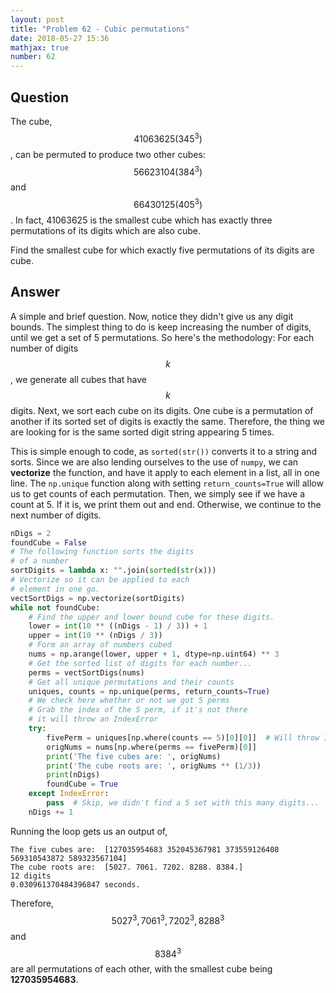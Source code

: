 ```yaml
---
layout: post
title: "Problem 62 - Cubic permutations"
date: 2018-05-27 15:36
mathjax: true
number: 62
---
```


## Question

The cube, $$41063625 \left(345^3\right)$$, can be permuted to produce two other cubes: $$56623104 \left(384^3\right)$$ and $$66430125 \left(405^3\right)$$. In fact, 41063625 is the smallest cube which has exactly three permutations of its digits which are also cube.

Find the smallest cube for which exactly five permutations of its digits are cube.

## Answer

A simple and brief question. Now, notice they didn't give us any digit bounds. The simplest thing to do is keep increasing the number of digits, until we get a set of 5 permutations. So here's the methodology: For each number of digits $$k$$, we generate all cubes that have $$k$$ digits. Next, we sort each cube on its digits. One cube is a permutation of another if its sorted set of digits is exactly the same. Therefore, the thing we are looking for is the same sorted digit string appearing 5 times. 

This is simple enough to code, as `sorted(str())` converts it to a string and sorts. Since we are also lending ourselves to the use of `numpy`, we can **vectorize** the function, and have it apply to each element in a list, all in one line. The `np.unique` function along with setting `return_counts=True` will allow us to get counts of each permutation. Then, we simply see if we have a count at 5. If it is, we print them out and end. Otherwise, we continue to the next number of digits.

```python
nDigs = 2
foundCube = False
# The following function sorts the digits
# of a number
sortDigits = lambda x: "".join(sorted(str(x)))
# Vectorize so it can be applied to each
# element in one go.
vectSortDigs = np.vectorize(sortDigits)
while not foundCube:
    # Find the upper and lower bound cube for these digits.
    lower = int(10 ** ((nDigs - 1) / 3)) + 1
    upper = int(10 ** (nDigs / 3))
    # Form an array of numbers cubed
    nums = np.arange(lower, upper + 1, dtype=np.uint64) ** 3
    # Get the sorted list of digits for each number...
    perms = vectSortDigs(nums)
    # Get all unique permutations and their counts
    uniques, counts = np.unique(perms, return_counts=True)
    # We check here whether or not we got 5 perms
    # Grab the index of the 5 perm, if it's not there
    # it will throw an IndexError
    try:
        fivePerm = uniques[np.where(counts == 5)[0][0]]  # Will throw IndexError if it doesn't exist
        origNums = nums[np.where(perms == fivePerm)[0]]
        print('The five cubes are: ', origNums)
        print('The cube roots are: ', origNums ** (1/3))
        print(nDigs)
        foundCube = True
    except IndexError:
        pass  # Skip, we didn't find a 5 set with this many digits...
    nDigs += 1
```

Running the loop gets us an output of,

```
The five cubes are:  [127035954683 352045367981 373559126408 569310543872 589323567104]
The cube roots are:  [5027. 7061. 7202. 8288. 8384.]
12 digits
0.030961370484396847 seconds.
```

Therefore, $$5027^3, 7061^3, 7202^3, 8288^3$$ and $$8384^3$$ are all permutations of each other, with the smallest cube being **127035954683**.